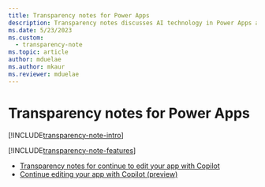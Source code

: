 ```yaml
---
title: Transparency notes for Power Apps
description: Transparency notes discusses AI technology in Power Apps and the key considerations for making use of this technology responsibly.
ms.date: 5/23/2023
ms.custom: 
  - transparency-note
ms.topic: article
author: mduelae
ms.author: mkaur
ms.reviewer: mduelae
---
```


# Transparency notes for Power Apps

[!INCLUDE[transparency-note-intro](../../includes/transparency-note-intro.md)]

[!INCLUDE[transparency-note-features](../../includes/transparency-note-features.md)]

- [Transparency notes for continue to edit your app with Copilot](transparency-notes-copilot-panel.md)
- [Continue editing your app with Copilot (preview)](../canvas-apps/ai-edit-app.md)
